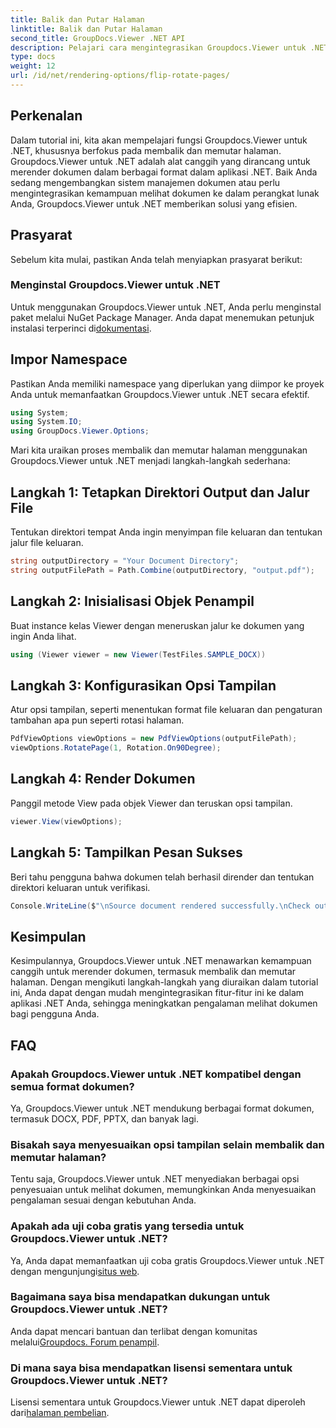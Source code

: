 ```yaml
---
title: Balik dan Putar Halaman
linktitle: Balik dan Putar Halaman
second_title: GroupDocs.Viewer .NET API
description: Pelajari cara mengintegrasikan Groupdocs.Viewer untuk .NET ke dalam aplikasi Anda untuk rendering, pembalikan, dan rotasi dokumen yang lancar.
type: docs
weight: 12
url: /id/net/rendering-options/flip-rotate-pages/
---
```

## Perkenalan
Dalam tutorial ini, kita akan mempelajari fungsi Groupdocs.Viewer untuk .NET, khususnya berfokus pada membalik dan memutar halaman. Groupdocs.Viewer untuk .NET adalah alat canggih yang dirancang untuk merender dokumen dalam berbagai format dalam aplikasi .NET. Baik Anda sedang mengembangkan sistem manajemen dokumen atau perlu mengintegrasikan kemampuan melihat dokumen ke dalam perangkat lunak Anda, Groupdocs.Viewer untuk .NET memberikan solusi yang efisien.
## Prasyarat
Sebelum kita mulai, pastikan Anda telah menyiapkan prasyarat berikut:
### Menginstal Groupdocs.Viewer untuk .NET
 Untuk menggunakan Groupdocs.Viewer untuk .NET, Anda perlu menginstal paket melalui NuGet Package Manager. Anda dapat menemukan petunjuk instalasi terperinci di[dokumentasi](https://reference.groupdocs.com/viewer/net/).

## Impor Namespace
Pastikan Anda memiliki namespace yang diperlukan yang diimpor ke proyek Anda untuk memanfaatkan Groupdocs.Viewer untuk .NET secara efektif.
```csharp
using System;
using System.IO;
using GroupDocs.Viewer.Options;
```

Mari kita uraikan proses membalik dan memutar halaman menggunakan Groupdocs.Viewer untuk .NET menjadi langkah-langkah sederhana:
## Langkah 1: Tetapkan Direktori Output dan Jalur File
Tentukan direktori tempat Anda ingin menyimpan file keluaran dan tentukan jalur file keluaran.
```csharp
string outputDirectory = "Your Document Directory";
string outputFilePath = Path.Combine(outputDirectory, "output.pdf");
```
## Langkah 2: Inisialisasi Objek Penampil
Buat instance kelas Viewer dengan meneruskan jalur ke dokumen yang ingin Anda lihat.
```csharp
using (Viewer viewer = new Viewer(TestFiles.SAMPLE_DOCX))
```
## Langkah 3: Konfigurasikan Opsi Tampilan
Atur opsi tampilan, seperti menentukan format file keluaran dan pengaturan tambahan apa pun seperti rotasi halaman.
```csharp
PdfViewOptions viewOptions = new PdfViewOptions(outputFilePath);
viewOptions.RotatePage(1, Rotation.On90Degree);
```
## Langkah 4: Render Dokumen
Panggil metode View pada objek Viewer dan teruskan opsi tampilan.
```csharp
viewer.View(viewOptions);
```
## Langkah 5: Tampilkan Pesan Sukses
Beri tahu pengguna bahwa dokumen telah berhasil dirender dan tentukan direktori keluaran untuk verifikasi.
```csharp
Console.WriteLine($"\nSource document rendered successfully.\nCheck output in {outputDirectory}.");
```

## Kesimpulan
Kesimpulannya, Groupdocs.Viewer untuk .NET menawarkan kemampuan canggih untuk merender dokumen, termasuk membalik dan memutar halaman. Dengan mengikuti langkah-langkah yang diuraikan dalam tutorial ini, Anda dapat dengan mudah mengintegrasikan fitur-fitur ini ke dalam aplikasi .NET Anda, sehingga meningkatkan pengalaman melihat dokumen bagi pengguna Anda.
## FAQ
### Apakah Groupdocs.Viewer untuk .NET kompatibel dengan semua format dokumen?
Ya, Groupdocs.Viewer untuk .NET mendukung berbagai format dokumen, termasuk DOCX, PDF, PPTX, dan banyak lagi.
### Bisakah saya menyesuaikan opsi tampilan selain membalik dan memutar halaman?
Tentu saja, Groupdocs.Viewer untuk .NET menyediakan berbagai opsi penyesuaian untuk melihat dokumen, memungkinkan Anda menyesuaikan pengalaman sesuai dengan kebutuhan Anda.
### Apakah ada uji coba gratis yang tersedia untuk Groupdocs.Viewer untuk .NET?
 Ya, Anda dapat memanfaatkan uji coba gratis Groupdocs.Viewer untuk .NET dengan mengunjungi[situs web](https://releases.groupdocs.com/).
### Bagaimana saya bisa mendapatkan dukungan untuk Groupdocs.Viewer untuk .NET?
 Anda dapat mencari bantuan dan terlibat dengan komunitas melalui[Groupdocs. Forum penampil](https://forum.groupdocs.com/c/viewer/9).
### Di mana saya bisa mendapatkan lisensi sementara untuk Groupdocs.Viewer untuk .NET?
 Lisensi sementara untuk Groupdocs.Viewer untuk .NET dapat diperoleh dari[halaman pembelian](https://purchase.groupdocs.com/temporary-license/).